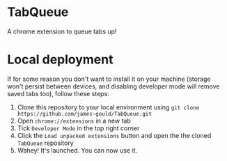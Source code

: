 # TabQueue
A chrome extension to queue tabs up!

# Local deployment

If for some reason you don't want to install it on your machine (storage won't persist between devices, and disabling developer mode will remove saved tabs too), follow these steps:

1. Clone this repository to your local environment using `git clone https://github.com/james-gould/TabQueue.git`
2. Open `chrome://extensions` in a new tab
3. Tick `Developer Mode` in the top right corner
4. Click the `Load unpacked extensions` button and open the the cloned `TabQueue` repository
5. Wahey! It's launched. You can now use it.